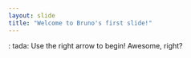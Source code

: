 ```yaml
---
layout: slide
title: "Welcome to Bruno's first slide!" 
---
```

: tada:
Use the right arrow to begin! Awesome, right?
